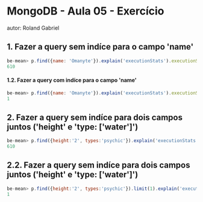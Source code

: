 
# MongoDB - Aula 05 - Exercício
autor: Roland Gabriel


## 1. Fazer a query sem indíce para o campo 'name'
```js
be-mean> p.find({name: 'Omanyte'}).explain('executionStats').executionStats.totalDocsExamined
610
```

#### 1.2. Fazer a query com indíce para o campo 'name'

```js
be-mean> p.find({name: 'Omanyte'}).explain('executionStats').executionStats.totalDocsExamined
1
```

## 2. Fazer a query sem indíce para dois campos juntos ('height' e 'type: ['water']')
```js
be-mean> p.find({height:'2', types:'psychic'}).explain('executionStats').executionStats.totalDocsExamined
610
```

## 2.2. Fazer a query sem indíce para dois campos juntos ('height' e 'type: ['water']')
```js
be-mean> p.find({height:'2', types:'psychic'}).limit(1).explain('executionStats').executionStats.totalDocsExamined
1
```

